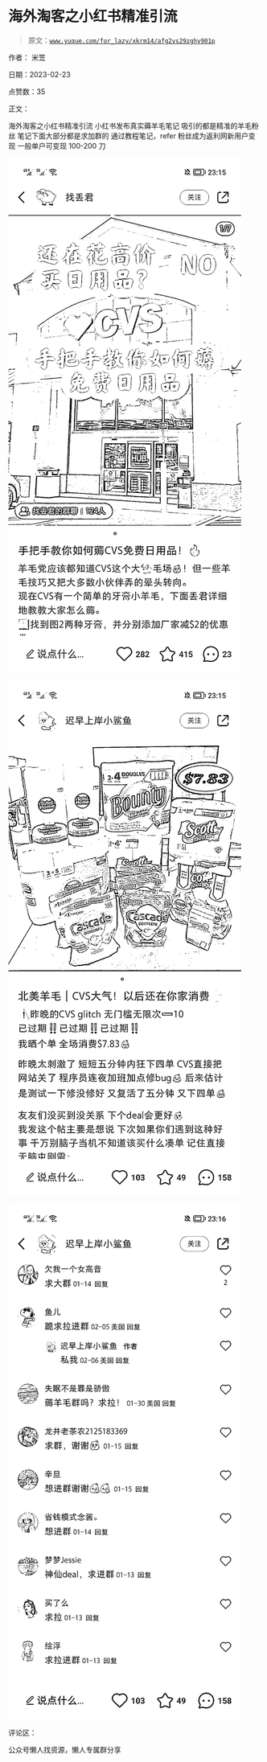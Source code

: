 # 海外淘客之小红书精准引流

> 原文：[`www.yuque.com/for_lazy/xkrm14/afg2vs29zghy901p`](https://www.yuque.com/for_lazy/xkrm14/afg2vs29zghy901p)



作者： 米笠



日期：2023-02-23



点赞数：35

<ne-card data-card-name="hr" data-card-type="block" id="kTvdg" data-event-boundary="card">

正文：



海外淘客之小红书精准引流 小红书发布真实薅羊毛笔记 吸引的都是精准的羊毛粉丝 笔记下面大部分都是求加群的 通过教程笔记，refer 粉丝成为返利网新用户变现 一般单户可变现 100-200 刀



<ne-card data-card-name="image" data-card-type="inline" id="qGHKH" data-event-boundary="card">![](img/c067c3fadead2173b43d04004e931a48.png)</ne-card>



<ne-card data-card-name="image" data-card-type="inline" id="Yv9jq" data-event-boundary="card">![](img/3106242607869aa7d4f53bb9ba6cfc1d.png)</ne-card>



<ne-card data-card-name="image" data-card-type="inline" id="vgxFy" data-event-boundary="card">![](img/f731008b73612a0c6f259b68d667e561.png)</ne-card>

<ne-card data-card-name="hr" data-card-type="block" id="oMpPe" data-event-boundary="card">

评论区：

<ne-card data-card-name="hr" data-card-type="block" id="y1Jvm" data-event-boundary="card">

公众号懒人找资源，懒人专属群分享

</ne-card></ne-card></ne-card>